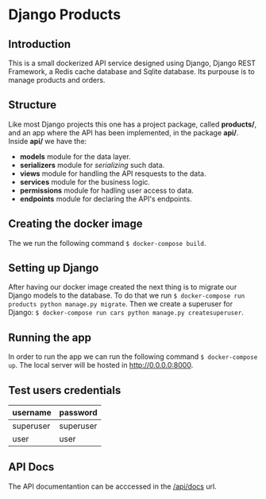 # Django Products
## Introduction
This is a small dockerized API service designed using Django, Django REST Framework, a Redis cache database and Sqlite database. Its purpouse is to manage products and orders.

## Structure
Like most Django projects this one has a project package, called **products/**, and an app where the API has been implemented, in the package **api/**. 
Inside **api/** we have the:
- **models** module for the data layer. 
- **serializers** module for *serializing* such data.
- **views** module for handling the API resquests to the data.
- **services** module for the business logic.
- **permissions** module for hadling user access to data.
- **endpoints** module for declaring the API's endpoints.

## Creating the docker image
The we run the following command `$ docker-compose build`.

## Setting up Django
After having our docker image created the next thing is to migrate our Django models to the database. To do that we run `$ docker-compose run products python manage.py migrate`. Then we create a superuser for Django: `$ docker-compose run cars python manage.py createsuperuser`.

## Running the app
In order to run the app we can run the following command `$ docker-compose up`. The local server will be hosted in http://0.0.0.0:8000.

## Test users credentials
| username  | password |
| --------- | -------- |
| superuser | superuser|
| user      | user     |

## API Docs
The API documentantion can be acccessed in the [/api/docs]() url.

